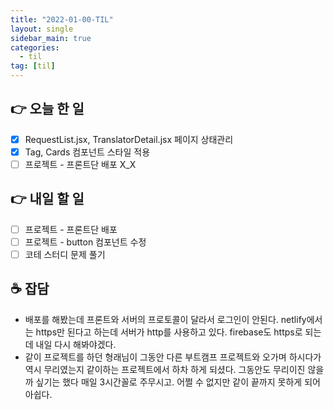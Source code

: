 ```yaml
---
title: "2022-01-00-TIL"
layout: single
sidebar_main: true
categories:
  - til
tag: [til]
---
```


## 👉 오늘 한 일

- [x] RequestList.jsx, TranslatorDetail.jsx 페이지 상태관리
- [x] Tag, Cards 컴포넌트 스타일 적용
- [ ] 프로젝트 - 프론트단 배포 X_X

## 👉 내일 할 일

- [ ] 프로젝트 - 프론트단 배포
- [ ] 프로젝트 - button 컴포넌트 수정
- [ ] 코테 스터디 문제 풀기

## ☕ 잡담

- 배포를 해봤는데 프론트와 서버의 프로토콜이 달라서 로그인이 안된다. netlify에서는 https만 된다고 하는데 서버가 http를 사용하고 있다. firebase도 https로 되는데 내일 다시 해봐야겠다.
- 같이 프로젝트를 하던 형래님이 그동안 다른 부트캠프 프로젝트와 오가며 하시다가 역시 무리였는지 같이하는 프로젝트에서 하차 하게 되셨다. 그동안도 무리이진 않을까 싶기는 했다 매일 3시간꼴로 주무시고. 어쩔 수 없지만 같이 끝까지 못하게 되어 아쉽다.

<br /><br /><br /><br />
